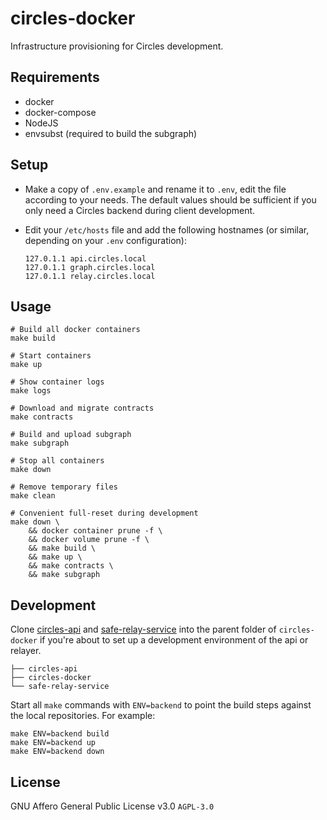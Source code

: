 # circles-docker

Infrastructure provisioning for Circles development.

## Requirements

* docker
* docker-compose
* NodeJS
* envsubst (required to build the subgraph)

## Setup

* Make a copy of `.env.example` and rename it to `.env`, edit the file according to your needs. The default values should be sufficient if you only need a Circles backend during client development.

* Edit your `/etc/hosts` file and add the following hostnames (or similar, depending on your `.env` configuration):

    ```
    127.0.1.1 api.circles.local
    127.0.1.1 graph.circles.local
    127.0.1.1 relay.circles.local
    ```

## Usage

```
# Build all docker containers
make build

# Start containers
make up

# Show container logs
make logs

# Download and migrate contracts
make contracts

# Build and upload subgraph
make subgraph

# Stop all containers
make down

# Remove temporary files
make clean

# Convenient full-reset during development
make down \
    && docker container prune -f \
    && docker volume prune -f \
    && make build \
    && make up \
    && make contracts \
    && make subgraph
```

## Development

Clone [circles-api](https://github.com/CirclesUBI/circles-api) and [safe-relay-service](https://github.com/CirclesUBI/safe-relay-service) into the parent folder of `circles-docker` if you're about to set up a development environment of the api or relayer.

```
├── circles-api
├── circles-docker
└── safe-relay-service
```

Start all `make` commands with `ENV=backend` to point the build steps against the local repositories. For example:

```
make ENV=backend build
make ENV=backend up
make ENV=backend down
```

## License

GNU Affero General Public License v3.0 `AGPL-3.0`
